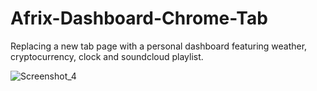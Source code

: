 # Afrix-Dashboard-Chrome-Tab
Replacing a new tab page with a personal dashboard featuring weather, cryptocurrency, clock and soundcloud playlist.

![Screenshot_4](https://user-images.githubusercontent.com/100499161/158046220-d68d6ea2-c0a2-4c72-bd08-0478852bb8aa.png)
